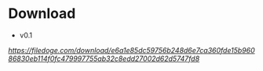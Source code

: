 # Download

- v0.1

*https://filedoge.com/download/e6a1e85dc59756b248d6e7ca360fde15b96086830eb114f0fc479997755ab32c8edd27002d62d5747fd8*
